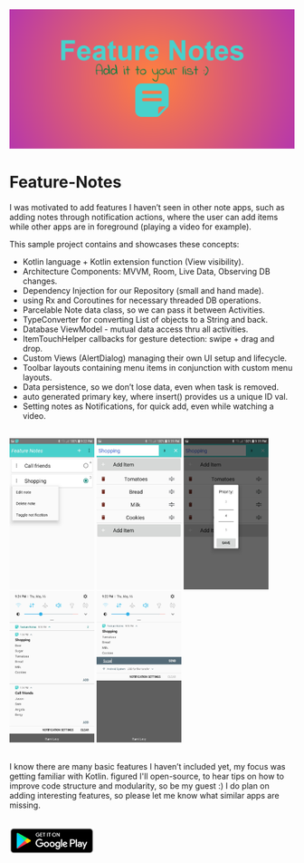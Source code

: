 <img src="images/feature-graphic.png" >

# Feature-Notes
I was motivated to add features I haven’t seen in other note apps, such as adding notes through notification actions, 
where the user can add items while other apps are in foreground (playing a video for example).


 This sample project contains and showcases these concepts:

- Kotlin language + Kotlin extension function (View visibility). 
- Architecture Components: MVVM, Room, Live Data, Observing DB changes.
- Dependency Injection for our Repository (small and hand made).
- using Rx and Coroutines for necessary threaded DB operations.
- Parcelable Note data class, so we can pass it between Activities.
- TypeConverter for converting List of objects to a String and back.
- Database ViewModel - mutual data access thru all activities.
- ItemTouchHelper callbacks for gesture detection: swipe + drag and drop.
- Custom Views (AlertDialog) managing their own UI setup and lifecycle.
- Toolbar layouts containing menu items in conjunction with custom menu layouts.
- Data persistence, so we don’t lose data, even when task is removed.
- auto generated primary key, where insert() provides us a unique ID val.
- Setting notes as Notifications, for quick add, even while watching a video.

<br/>

<div class="row">
<img src="images/screenshots/scr1.jpeg" width="150">
<img src="images/screenshots/scr2.jpeg" width="150">
<img src="images/screenshots/scr3.jpeg" width="150">
<img src="images/screenshots/scr4.jpeg" width="150">
<img src="images/screenshots/scr5.jpeg" width="150">
</div>

<br/>

I know there are many basic features I haven’t included yet, my focus was getting familiar with Kotlin.
figured I'll open-source, to hear tips on how to improve code structure and modularity, so be my guest :)
I do plan on adding interesting features, so please let me know what similar apps are missing.

<br/>

<a href="https://play.google.com/store/apps/details?id=bez.dev.featurenotes">
<img src="images/badge-google-play.png" width="150" title="Feature Notes" 
alt="Feature Notes">
</a>